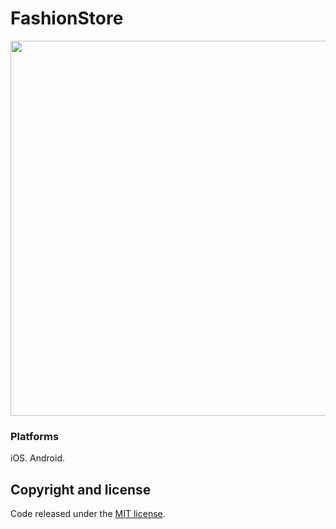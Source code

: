 # FashionStore

<img src="images/FashionStore.gif" Width="600" />

### Platforms

iOS.
Android.

## Copyright and license

Code released under the [MIT license](https://opensource.org/licenses/MIT).